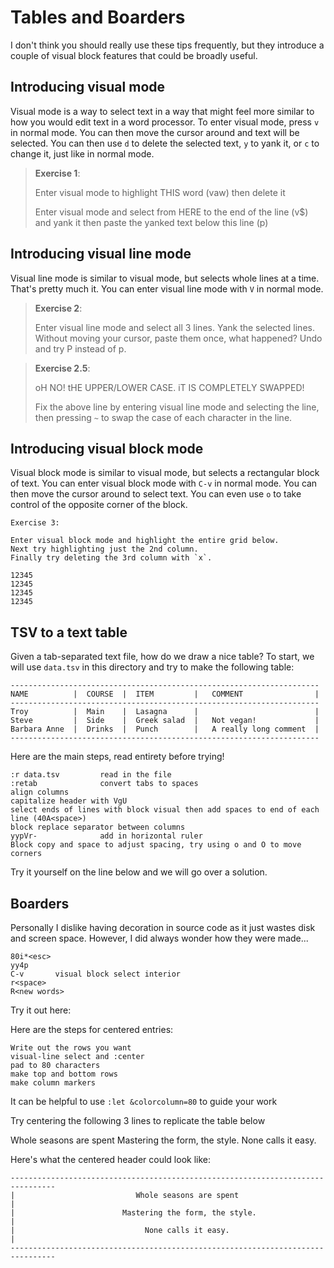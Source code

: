 # Tables and Boarders

I don't think you should really use these tips frequently, but they introduce
a couple of visual block features that could be broadly useful.

## Introducing visual mode

Visual mode is a way to select text in a way that might feel more similar
to how you would edit text in a word processor.  To enter visual mode, press
`v` in normal mode.  You can then move the cursor around and text will be
selected. You can then use `d` to delete the selected text, `y` to yank it,
or `c` to change it, just like in normal mode. 

> __Exercise 1__:
>
> Enter visual mode to highlight THIS word (vaw) then delete it
>
> Enter visual mode and select from HERE to the end of the line (v$) and yank it
> then paste the yanked text below this line (p)


## Introducing visual line mode

Visual line mode is similar to visual mode, but selects whole lines at a time.
That's pretty much it. You can enter visual line mode with `V` in normal mode.

> __Exercise 2__:
>
> Enter visual line mode and select all 3 lines.
> Yank the selected lines. Without moving your cursor, 
> paste them once, what happened? Undo and try P instead of p.


> __Exercise 2.5__:
>
> oH NO! tHE UPPER/LOWER CASE. iT IS COMPLETELY SWAPPED!
>
> Fix the above line by entering visual line mode and selecting
> the line, then pressing `~` to swap the case of each character in the line.

## Introducing visual block mode

Visual block mode is similar to visual mode, but selects a rectangular block of text.
You can enter visual block mode with `C-v` in normal mode.
You can then move the cursor around to select text.
You can even use `o` to take control of the opposite corner of the block.

    Exercise 3:

    Enter visual block mode and highlight the entire grid below.
    Next try highlighting just the 2nd column.
    Finally try deleting the 3rd column with `x`.

    12345
    12345
    12345
    12345

## TSV to a text table
Given a tab-separated text file, how do we draw a nice table?  To start, we will
use `data.tsv` in this directory and try to make the following table:
```
---------------------------------------------------------------------
NAME          |  COURSE  |  ITEM         |   COMMENT                |
---------------------------------------------------------------------
Troy          |  Main    |  Lasagna      |                          |
Steve         |  Side    |  Greek salad  |   Not vegan!             |
Barbara Anne  |  Drinks  |  Punch        |   A really long comment  |
---------------------------------------------------------------------
```
Here are the main steps, read entirety before trying!
```
:r data.tsv         read in the file
:retab              convert tabs to spaces
align columns
capitalize header with VgU
select ends of lines with block visual then add spaces to end of each line (40A<space>)
block replace separator between columns
yypVr-              add in horizontal ruler
Block copy and space to adjust spacing, try using o and O to move corners
```
Try it yourself on the line below and we will go over a solution.


## Boarders
Personally I dislike having decoration in source code as it just wastes disk
and screen space.  However, I did always wonder how they were made...

```
80i*<esc>
yy4p
C-v       visual block select interior
r<space>
R<new words>
```

Try it out here:


Here are the steps for centered entries:
```
Write out the rows you want
visual-line select and :center
pad to 80 characters 
make top and bottom rows
make column markers
```

It can be helpful to use `:let &colorcolumn=80` to guide your work

Try centering the following 3 lines to replicate the table below

Whole seasons are spent
Mastering the form, the style.
None calls it easy.


Here's what the centered header could look like:
```
--------------------------------------------------------------------------------
|                           Whole seasons are spent                            |
|                        Mastering the form, the style.                        |
|                             None calls it easy.                              |
--------------------------------------------------------------------------------
```
